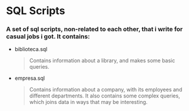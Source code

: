 
# SQL Scripts

### A set of **sql scripts**, non-related to each other, that i write for casual jobs i got. It contains:

- biblioteca.sql
	> Contains information about a library, and makes some basic queries.
- empresa.sql
	> Contains information about a company, with its employees and different 
	> departments. It also contains some complex queries, which joins data in 
	> ways that may be interesting.
